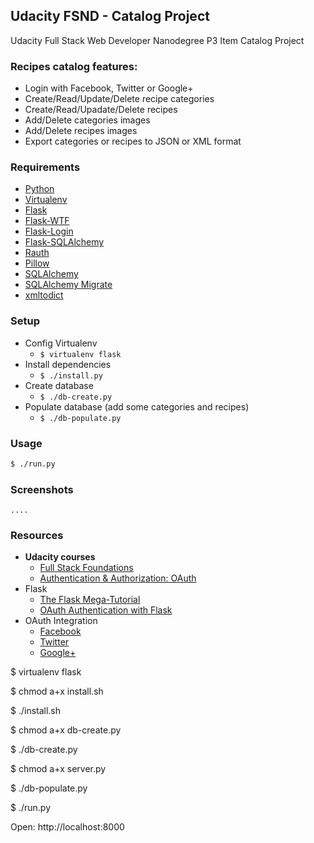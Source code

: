 ## Udacity FSND -  Catalog Project
Udacity Full Stack Web Developer Nanodegree P3 Item Catalog Project

### Recipes catalog features:
* Login with Facebook, Twitter or Google+
* Create/Read/Update/Delete recipe categories
* Create/Read/Upadate/Delete recipes
* Add/Delete categories images
* Add/Delete recipes images
* Export categories or recipes to JSON or XML format


### Requirements
* [Python](https://www.python.org/)
* [Virtualenv](https://virtualenv.pypa.io/en/latest/#)
* [Flask](http://flask.pocoo.org)
* [Flask-WTF](https://flask-wtf.readthedocs.org/en/latest/)
* [Flask-Login](https://flask-login.readthedocs.org/en/latest/)
* [Flask-SQLAlchemy](https://pythonhosted.org/Flask-SQLAlchemy/)
* [Rauth](https://rauth.readthedocs.org/en/latest/)
* [Pillow](https://python-pillow.github.io/)
* [SQLAlchemy](http://www.sqlalchemy.org/)
* [SQLAlchemy Migrate](https://sqlalchemy-migrate.readthedocs.org/en/latest/)
* [xmltodict](https://github.com/martinblech/xmltodict)

### Setup
* Config Virtualenv
    * ```$ virtualenv flask```
* Install dependencies
    * ```$ ./install.py```
* Create database
    * ```$ ./db-create.py```
* Populate database (add some categories and recipes)
    * ```$ ./db-populate.py```

### Usage
```bash
$ ./run.py
```


### Screenshots
    ....

### Resources
* **Udacity courses**
    * [Full Stack Foundations](https://www.udacity.com/course/full-stack-foundations--ud088)
    * [Authentication & Authorization: OAuth](https://www.udacity.com/course/authentication-authorization-oauth--ud330)
* Flask
    * [The Flask Mega-Tutorial](http://blog.miguelgrinberg.com/post/the-flask-mega-tutorial-part-i-hello-world)
    * [OAuth Authentication with Flask](http://blog.miguelgrinberg.com/post/oauth-authentication-with-flask)
* OAuth Integration
    * [Facebook](https://developers.facebook.com/docs/facebook-login/manually-build-a-login-flow)
    * [Twitter](https://dev.twitter.com/oauth)
    * [Google+](https://developers.google.com/+/web/api/rest/oauth)

$ virtualenv flask

$ chmod a+x install.sh

$ ./install.sh

$ chmod a+x db-create.py

$ ./db-create.py

$ chmod a+x server.py

$ ./db-populate.py

$ ./run.py

Open: http://localhost:8000
